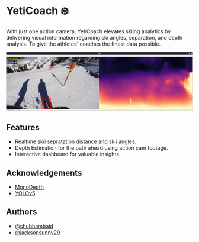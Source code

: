 
# YetiCoach ❄️
With just one action camera, YetiCoach elevates skiing analytics by delivering visual information regarding ski angles, separation, and depth analysis.
To give the athletes' coaches the finest data possible. 

![](sources/demo.gif)

## Features
- Realtime skii sepratation distance and skii angles.
- Depth Estimation for the path ahead using action cam footage.
- Interactive dashboard for valuable insights 

## Acknowledgements

 - [MonoDepth](https://github.com/nianticlabs/monodepth2)
 - [YOLOv5](https://github.com/ultralytics/yolov5)

## Authors

- [@shubhambaid](https://www.github.com/shubhambaid)
- [@jacksonsunny29](https://www.github.com/jacksonsunny29)

